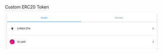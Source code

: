 Custom ERC20 Token

![Text](https://github.com/durmusgulbahar/DApps/blob/main/custom_token/Screenshot%20from%202022-03-08%2015-46-10.png)
